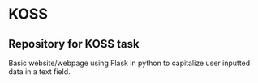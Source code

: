 # KOSS
## Repository for KOSS task
Basic website/webpage using Flask in python to capitalize user inputted data in a text field. 
